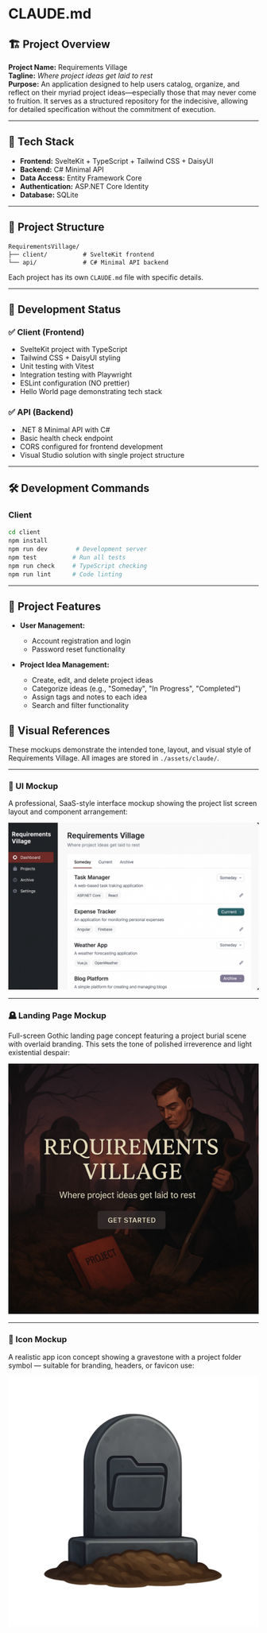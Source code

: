 # CLAUDE.md

## 🏗️ Project Overview

**Project Name:** Requirements Village  
**Tagline:** *Where project ideas get laid to rest*  
**Purpose:** An application designed to help users catalog, organize, and reflect on their myriad project ideas—especially those that may never come to fruition. It serves as a structured repository for the indecisive, allowing for detailed specification without the commitment of execution.

---

## 🧰 Tech Stack

- **Frontend:** SvelteKit + TypeScript + Tailwind CSS + DaisyUI
- **Backend:** C# Minimal API
- **Data Access:** Entity Framework Core
- **Authentication:** ASP.NET Core Identity
- **Database:** SQLite

---

## 📂 Project Structure

```
RequirementsVillage/
├── client/          # SvelteKit frontend
└── api/             # C# Minimal API backend
```

Each project has its own `CLAUDE.md` file with specific details.

---

## 🚀 Development Status

### ✅ Client (Frontend)
- SvelteKit project with TypeScript
- Tailwind CSS + DaisyUI styling
- Unit testing with Vitest
- Integration testing with Playwright
- ESLint configuration (NO prettier)
- Hello World page demonstrating tech stack

### ✅ API (Backend)
- .NET 8 Minimal API with C# 
- Basic health check endpoint
- CORS configured for frontend development
- Visual Studio solution with single project structure

---

## 🛠️ Development Commands

### Client
```bash
cd client
npm install
npm run dev        # Development server
npm test          # Run all tests  
npm run check     # TypeScript checking
npm run lint      # Code linting
```

---

## 🧭 Project Features

- **User Management:**
  - Account registration and login
  - Password reset functionality

- **Project Idea Management:**
  - Create, edit, and delete project ideas
  - Categorize ideas (e.g., "Someday", "In Progress", "Completed")
  - Assign tags and notes to each idea
  - Search and filter functionality

## 🎨 Visual References

These mockups demonstrate the intended tone, layout, and visual style of Requirements Village. All images are stored in `./assets/claude/`.

---

### 🧩 UI Mockup

A professional, SaaS-style interface mockup showing the project list screen layout and component arrangement:

![UI Mockup](./assets/claude/ui-mockup.png)

---

### 🪦 Landing Page Mockup

Full-screen Gothic landing page concept featuring a project burial scene with overlaid branding. This sets the tone of polished irreverence and light existential despair:

![Landing Page Mockup](./assets/claude/landing-page-mockup.png)

---

### 🗿 Icon Mockup

A realistic app icon concept showing a gravestone with a project folder symbol — suitable for branding, headers, or favicon use:

![Icon Mockup](./assets/claude/icon-mockup.png)
